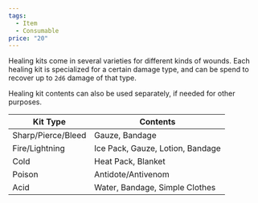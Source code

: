 ```yaml
---  
tags:  
  - Item  
  - Consumable  
price: "20"  
---  
```

Healing kits come in several varieties for different kinds of wounds. Each healing kit is specialized for a certain damage type, and can be spend to recover up to `2d6` damage of that type.  
  
Healing kit contents can also be used separately, if needed for other purposes.  
  
|Kit Type|Contents|  
|---|---|  
|Sharp/Pierce/Bleed|Gauze, Bandage|  
|Fire/Lightning|Ice Pack, Gauze, Lotion, Bandage|  
|Cold|Heat Pack, Blanket|  
|Poison|Antidote/Antivenom|  
|Acid|Water, Bandage, Simple Clothes|  
  
  
